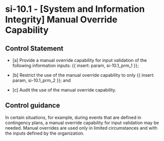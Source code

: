 # si-10.1 - \[System and Information Integrity\] Manual Override Capability

## Control Statement

- \[a\] Provide a manual override capability for input validation of the following information inputs: {{ insert: param, si-10.1_prm_1 }};

- \[b\] Restrict the use of the manual override capability to only {{ insert: param, si-10.1_prm_2 }}; and

- \[c\] Audit the use of the manual override capability.

## Control guidance

In certain situations, for example, during events that are defined in contingency plans, a manual override capability for input validation may be needed. Manual overrides are used only in limited circumstances and with the inputs defined by the organization.
